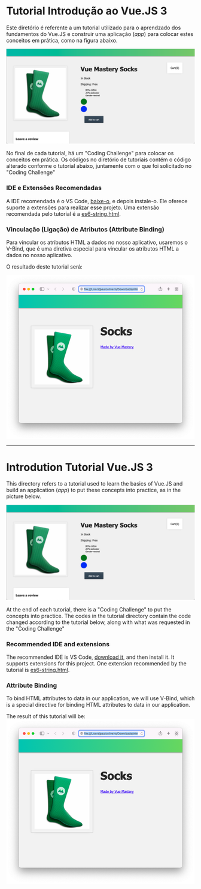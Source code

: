 # **Tutorial Introdução ao Vue.JS 3**
Este diretório é referente a um tutorial utilizado para o aprendzado dos fundamentos do Vue.JS e construir uma aplicação (_app_) para colocar estes conceitos em prática, como na figura abaixo.

![App do tutorial](img_readme/imagem_aplicativo_vue.png)

No final de cada tutorial, há um "Coding Challenge" para colocar os conceitos em prática. Os códigos no diretório de tutoriais contém o código alterado conforme o tutorial abaixo, juntamente com o que foi solicitado no "Coding Challenge"

### **IDE e Extensões Recomendadas**

A IDE recomendada é o VS Code, [baixe-o](https://code.visualstudio.com/download), e depois instale-o.  Ele oferece suporte a extensões para realizar esse projeto. Uma extensão recomendada pelo tutorial é a [es6-string.html](https://marketplace.visualstudio.com/items?itemName=Tobermory.es6-string-html). 


### **Vinculação (Ligação) de Atributos (Attribute Binding)**
Para vincular os atributos HTML a dados no nosso aplicativo, usaremos o V-Bind, que é uma diretiva especial para vincular os atributos HTML a dados no nosso aplicativo. 

O resultado deste tutorial será:

![Code Challenge t3](img_readme/code_challenge_t3.png)

---

# **Introdution Tutorial Vue.JS 3**
This directory refers to a tutorial used to learn the basics of Vue.JS and build an application (_app_) to put these concepts into practice, as in the picture below.

![App do tutorial](img_readme/imagem_aplicativo_vue.png)

At the end of each tutorial, there is a "Coding Challenge" to put the concepts into practice. The codes in the tutorial directory contain the code changed according to the tutorial below, along with what was requested in the "Coding Challenge"

### **Recommended  IDE and extensions**

The recommended IDE is VS Code, [download it](https://code.visualstudio.com/download), and then install it.  It supports extensions for this project. One extension recommended by the tutorial is [es6-string.html](https://marketplace.visualstudio.com/items?itemName=Tobermory.es6-string-html). 


### **Attribute Binding**
To bind HTML attributes to data in our application, we will use V-Bind, which is a special directive for binding HTML attributes to data in our application. 

The result of this tutorial will be:
![Code Challenge t3](img_readme/code_challenge_t3.png)


